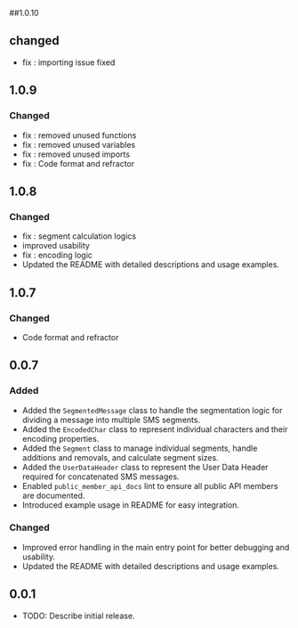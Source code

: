 ##1.0.10

## changed
- fix : importing issue fixed

## 1.0.9

### Changed 
- fix : removed unused functions
- fix : removed unused variables
- fix : removed unused imports
- fix : Code format and refractor 


## 1.0.8

### Changed 
- fix : segment calculation logics
- improved usability
- fix : encoding logic
- Updated the README with detailed descriptions and usage examples.

##  1.0.7

### Changed 
- Code format and refractor

## 0.0.7

### Added
- Added the `SegmentedMessage` class to handle the segmentation logic for dividing a message into multiple SMS segments.
- Added the `EncodedChar` class to represent individual characters and their encoding properties.
- Added the `Segment` class to manage individual segments, handle additions and removals, and calculate segment sizes.
- Added the `UserDataHeader` class to represent the User Data Header required for concatenated SMS messages.
- Enabled `public_member_api_docs` lint to ensure all public API members are documented.
- Introduced example usage in README for easy integration.

### Changed
- Improved error handling in the main entry point for better debugging and usability.
- Updated the README with detailed descriptions and usage examples.


## 0.0.1

* TODO: Describe initial release.




